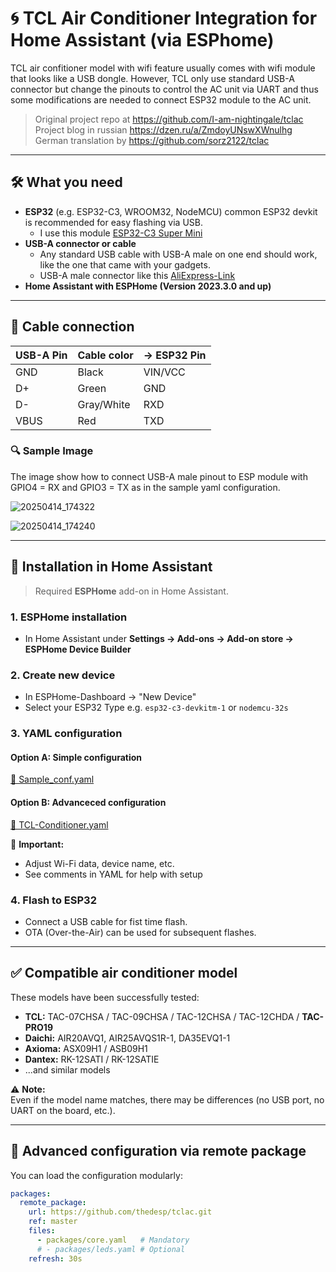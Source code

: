 # 🌀 TCL Air Conditioner Integration for Home Assistant (via ESPhome)

TCL air confitioner model with wifi feature usually comes with wifi module that looks like a USB dongle. However, TCL only use standard USB-A connector but change the pinouts to control the AC unit via UART and thus some modifications are needed to connect ESP32 module to the AC unit.


> Original project repo at https://github.com/I-am-nightingale/tclac  
> Project blog in russian https://dzen.ru/a/ZmdoyUNswXWnulhg  
> German translation by https://github.com/sorz2122/tclac  

---

## 🛠️ What you need

- **ESP32** (e.g. ESP32-C3, WROOM32, NodeMCU) common ESP32 devkit is recommended for easy flashing via USB.
  - I use this module [ESP32-C3 Super Mini](https://www.aliexpress.com/item/1005005967641936.html?spm=a2g0o.order_list.order_list_main.98.794e1802hxxIy0)
- **USB-A connector or cable**
  - Any standard USB cable with USB-A male on one end should work, like the one that came with your gadgets.
  - USB-A male connector like this [AliExpress-Link](https://www.aliexpress.com/item/1005005776162012.html)
- **Home Assistant with ESPHome (Version 2023.3.0 and up)**

---

## 🔌 Cable connection

| USB-A Pin | Cable color| → ESP32 Pin  |
|-----------|------------|--------------|
| GND       | Black      | VIN/VCC      |
| D+        | Green      | GND          |
| D-        | Gray/White | RXD          |
| VBUS      | Red        | TXD          |

### 🔍 Sample Image
The image show how to connect USB-A male pinout to ESP module with GPIO4 = RX and GPIO3 = TX as in the sample yaml configuration.  

![20250414_174322](https://github.com/user-attachments/assets/394254ff-1baf-43da-b217-2c59abbf6fb4)

![20250414_174240](https://github.com/user-attachments/assets/24f44c2e-442d-4d52-99cd-aeaa3d922a30)


---

## 🧠 Installation in Home Assistant

> Required **ESPHome** add-on in Home Assistant.

### 1. ESPHome installation

- In Home Assistant under **Settings → Add-ons → Add-on store → ESPHome Device Builder**

### 2. Create new device

- In ESPHome-Dashboard → "New Device"
- Select your ESP32 Type e.g. `esp32-c3-devkitm-1` or `nodemcu-32s`

### 3. YAML configuration

#### Option A: Simple configuration
[📄 Sample_conf.yaml](https://github.com/thedesp/tclac/blob/master/Sample_conf.yaml)

#### Option B: Advanceced configuration
[📄 TCL-Conditioner.yaml](https://github.com/thedesp/tclac/blob/master/TCL-Conditioner.yaml)

📝 **Important:**  
- Adjust Wi-Fi data, device name, etc.  
- See comments in YAML for help with setup

### 4. Flash to ESP32

- Connect a USB cable for fist time flash.
- OTA (Over-the-Air) can be used for subsequent flashes.

---

## ✅ Compatible air conditioner model

These models have been successfully tested:

- **TCL:** TAC-07CHSA / TAC-09CHSA / TAC-12CHSA / TAC-12CHDA / **TAC-PRO19**
- **Daichi:** AIR20AVQ1, AIR25AVQS1R-1, DA35EVQ1-1
- **Axioma:** ASX09H1 / ASB09H1
- **Dantex:** RK-12SATI / RK-12SATIE  
- ...and similar models

⚠️ **Note:**  
Even if the model name matches, there may be differences (no USB port, no UART on the board, etc.).

---

## 🔧 Advanced configuration via remote package

You can load the configuration modularly:

```yaml
packages:
  remote_package:
    url: https://github.com/thedesp/tclac.git
    ref: master
    files:
      - packages/core.yaml   # Mandatory
      # - packages/leds.yaml # Optional
    refresh: 30s
